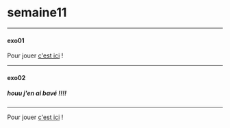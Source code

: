 # semaine11  

------------

#### exo01 

Pour jouer [c'est ici](https://preview.c9users.io/did75_18/semaine11/exo1/index.html?_c9_id=livepreview2&_c9_host=https://ide.c9.io) !  

------------

#### exo02  

##### houu j'en ai bavé !!!! 

----------  

Pour jouer [c'est ici](https://preview.c9users.io/did75_18/semaine11/exo2/index.html?_c9_id=livepreview0&_c9_host=https://ide.c9.io) !  


